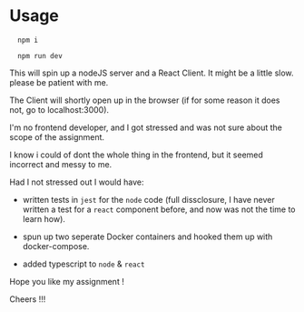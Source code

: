 # Usage

```
  npm i
  
  npm run dev
```

This will spin up a nodeJS server and a React Client. It might be a little slow. please be patient with me.

The Client will shortly open up in the browser (if for some reason it does not, go to localhost:3000).

I'm no frontend developer, and I got stressed and was not sure about the scope of the assignment.

I know i could of dont the whole thing in the frontend, but it seemed incorrect and messy to me.

Had I not stressed out I would have:
- written tests in `jest` for the `node` code (full dissclosure, I have never written a test for a `react` component before, and now was not the time to learn how).

- spun up two seperate Docker containers and hooked them up with docker-compose.

- added typescript to `node` & `react`

Hope you like my assignment !

Cheers !!!